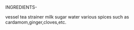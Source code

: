 INGREDIENTS-

vessel
tea
strainer
milk
sugar
water
various spices such as
cardamom,ginger,cloves,etc.
